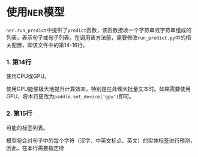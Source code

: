 # 使用`NER`模型

`ner.run_predict`中提供了`predict`函数，该函数接收一个字符串或字符串组成的列表，表示句子或句子列表。在调用该方法前，需要修改`run_predict.py`中的相关配置，即该文件中的第14-16行。

### 1. 第14行

使用CPU或GPU。

使用GPU能够极大地提升计算效率，特别是在处理大批量文本时。如果需要使用GPU，将本行更改为`paddle.set_device('gpu')`即可。

### 2. 第15行

可能的标签列表。

模型将会对句子中的每个字符（汉字、中英文标点、英文）的实体标签进行预测，因此，在本行需要指定待

